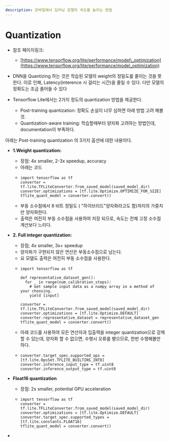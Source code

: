 ```yaml
---
description: 모바일에서 딥러닝 모델의 속도를 높이는 방법
---
```


# Quantization

* 참조 페이지링크:
  * [https://www.tensorflow.org/lite/performance/model\_optimization](https://www.tensorflow.org/lite/performance/model_optimization)



* DNN을 Quantizing 하는 것은 학습된 모델의 weight의 정밀도를 줄이는 것을 뜻한다. 이로 인해,  Latency\(interence 시 걸리는 시간\)을 줄일 수 있다. 다만 모델의 정확도는 조금 줄어들 수 있다
* Tensorflow Lite에서는 2가지 정도의 quantization 방법을 제공한다.
  * Post-training quantization: 정확도 손실이 너무 심하면 아래 방법 고려 해볼것.
  * Quantization-aware training:  학습할때부터 양자화 고려하는 방법인데,  documentation이 부족하다.

아래는 Post-training quantization 의 3가지 옵션에 대한 내용이다.

* **1.Weight quantization:**
  * 장점: 4x smaller, 2-3x speedup, accuracy
  * 아래는 코드
  * ```text
    import tensorflow as tf
    converter = tf.lite.TFLiteConverter.from_saved_model(saved_model_dir)
    converter.optimizations = [tf.lite.Optimize.OPTIMIZE_FOR_SIZE]
    tflite_quant_model = converter.convert()
    ```
  * 부동 소수점에서 8 비트 정밀도 \( "하이브리드"양자화라고도 함\)까지의 가중치 만 양자화한다.
  * 출력은 여전히 부동 소수점을 사용하여 저장 되므로, 속도는 전체 고정 소수점 계산보다 느리다.
* **2. Full integer quantization:**
  * 장점; 4x smaller, 3x+ speedup
  * 양자화가 구현되지 않은 연산은 부동소수점으로 남는다.
  * 요 모델도 출력은 여전히 부동 소수점을 사용한다.
  * ```text
    import tensorflow as tf

    def representative_dataset_gen():
      for _ in range(num_calibration_steps):
        # Get sample input data as a numpy array in a method of your choosing.
        yield [input]

    converter = tf.lite.TFLiteConverter.from_saved_model(saved_model_dir)
    converter.optimizations = [tf.lite.Optimize.DEFAULT]
    converter.representative_dataset = representative_dataset_gen
    tflite_quant_model = converter.convert()
    ```
  * 아래 코드를 사용하여 모든 연산자과 입출력을 integer quantization으로 강제할 수 있는데, 양자화 할 수 없으면,  수행시 오류를 뱉으므로, 한번 수행해볼만 하다.
  * ```text
    converter.target_spec.supported_ops = [tf.lite.OpsSet.TFLITE_BUILTINS_INT8]
    converter.inference_input_type = tf.uint8
    converter.inference_output_type = tf.uint8
    ```
* **Float16 quantization**

  * 장점: 2x smaller, potential GPU acceleration
  * ```text
    import tensorflow as tf
    converter = tf.lite.TFLiteConverter.from_saved_model(saved_model_dir)
    converter.optimizations = [tf.lite.Optimize.DEFAULT]
    converter.target_spec.supported_types = [tf.lite.constants.FLOAT16]
    tflite_quant_model = converter.convert()
    ```

* 
